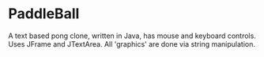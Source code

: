 # PaddleBall
A text based pong clone, written in Java, has mouse and keyboard controls. 
Uses JFrame and JTextArea.
All 'graphics' are done via string manipulation.
